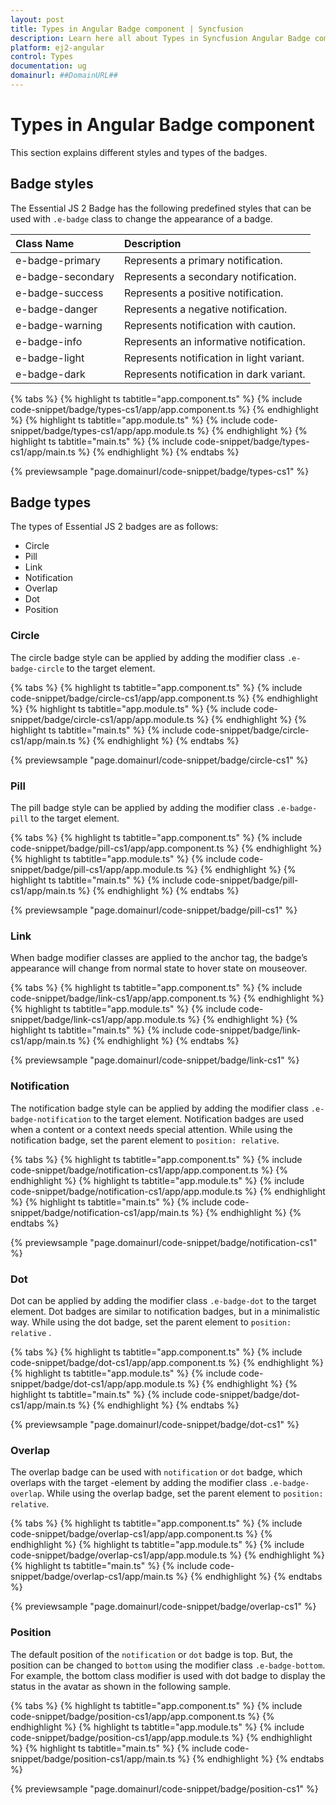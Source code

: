 ```yaml
---
layout: post
title: Types in Angular Badge component | Syncfusion
description: Learn here all about Types in Syncfusion Angular Badge component of Syncfusion Essential JS 2 and more.
platform: ej2-angular
control: Types 
documentation: ug
domainurl: ##DomainURL##
---
```


# Types in Angular Badge component

This section explains different styles and types of the badges.

## Badge styles

The Essential JS 2 Badge has the following predefined styles that can be used with `.e-badge` class to change the appearance of a badge.

| Class Name        | Description
| :-------------    |:-------------
| e-badge-primary   | Represents a primary notification.
| e-badge-secondary | Represents a secondary notification.
| e-badge-success   | Represents a positive notification.
| e-badge-danger    | Represents a negative notification.
| e-badge-warning   | Represents notification with caution.
| e-badge-info      | Represents an informative notification.
| e-badge-light     | Represents notification in light variant.
| e-badge-dark      | Represents notification in dark variant.

{% tabs %}
{% highlight ts tabtitle="app.component.ts" %}
{% include code-snippet/badge/types-cs1/app/app.component.ts %}
{% endhighlight %}
{% highlight ts tabtitle="app.module.ts" %}
{% include code-snippet/badge/types-cs1/app/app.module.ts %}
{% endhighlight %}
{% highlight ts tabtitle="main.ts" %}
{% include code-snippet/badge/types-cs1/app/main.ts %}
{% endhighlight %}
{% endtabs %}
  
{% previewsample "page.domainurl/code-snippet/badge/types-cs1" %}

## Badge types

The types of Essential JS 2 badges are as follows:

* Circle
* Pill
* Link
* Notification
* Overlap
* Dot
* Position

### Circle

The circle badge style can be applied by adding the modifier class `.e-badge-circle` to the target element.

{% tabs %}
{% highlight ts tabtitle="app.component.ts" %}
{% include code-snippet/badge/circle-cs1/app/app.component.ts %}
{% endhighlight %}
{% highlight ts tabtitle="app.module.ts" %}
{% include code-snippet/badge/circle-cs1/app/app.module.ts %}
{% endhighlight %}
{% highlight ts tabtitle="main.ts" %}
{% include code-snippet/badge/circle-cs1/app/main.ts %}
{% endhighlight %}
{% endtabs %}
  
{% previewsample "page.domainurl/code-snippet/badge/circle-cs1" %}

### Pill

The pill badge style can be applied by adding the modifier class `.e-badge-pill` to the target element.

{% tabs %}
{% highlight ts tabtitle="app.component.ts" %}
{% include code-snippet/badge/pill-cs1/app/app.component.ts %}
{% endhighlight %}
{% highlight ts tabtitle="app.module.ts" %}
{% include code-snippet/badge/pill-cs1/app/app.module.ts %}
{% endhighlight %}
{% highlight ts tabtitle="main.ts" %}
{% include code-snippet/badge/pill-cs1/app/main.ts %}
{% endhighlight %}
{% endtabs %}
  
{% previewsample "page.domainurl/code-snippet/badge/pill-cs1" %}

### Link

When badge modifier classes are applied to the anchor tag, the badge’s appearance will change from normal state to hover state on mouseover.

{% tabs %}
{% highlight ts tabtitle="app.component.ts" %}
{% include code-snippet/badge/link-cs1/app/app.component.ts %}
{% endhighlight %}
{% highlight ts tabtitle="app.module.ts" %}
{% include code-snippet/badge/link-cs1/app/app.module.ts %}
{% endhighlight %}
{% highlight ts tabtitle="main.ts" %}
{% include code-snippet/badge/link-cs1/app/main.ts %}
{% endhighlight %}
{% endtabs %}
  
{% previewsample "page.domainurl/code-snippet/badge/link-cs1" %}

### Notification

The notification badge style can be applied by adding the modifier class `.e-badge-notification` to the
target element. Notification badges are used when a content or a context needs special attention.
While using the notification badge, set the parent element to `position: relative`.

{% tabs %}
{% highlight ts tabtitle="app.component.ts" %}
{% include code-snippet/badge/notification-cs1/app/app.component.ts %}
{% endhighlight %}
{% highlight ts tabtitle="app.module.ts" %}
{% include code-snippet/badge/notification-cs1/app/app.module.ts %}
{% endhighlight %}
{% highlight ts tabtitle="main.ts" %}
{% include code-snippet/badge/notification-cs1/app/main.ts %}
{% endhighlight %}
{% endtabs %}
  
{% previewsample "page.domainurl/code-snippet/badge/notification-cs1" %}

### Dot

Dot can be applied by adding the modifier class `.e-badge-dot` to the target element. Dot badges are
similar to notification badges, but in a minimalistic way. While using the dot badge, set the parent
element to `position: relative` .

{% tabs %}
{% highlight ts tabtitle="app.component.ts" %}
{% include code-snippet/badge/dot-cs1/app/app.component.ts %}
{% endhighlight %}
{% highlight ts tabtitle="app.module.ts" %}
{% include code-snippet/badge/dot-cs1/app/app.module.ts %}
{% endhighlight %}
{% highlight ts tabtitle="main.ts" %}
{% include code-snippet/badge/dot-cs1/app/main.ts %}
{% endhighlight %}
{% endtabs %}
  
{% previewsample "page.domainurl/code-snippet/badge/dot-cs1" %}

### Overlap

The overlap badge can be used with `notification` or `dot` badge, which overlaps with the target
-element by adding the modifier class `.e-badge-overlap`. While using the overlap badge, set the
parent element to `position: relative`.

{% tabs %}
{% highlight ts tabtitle="app.component.ts" %}
{% include code-snippet/badge/overlap-cs1/app/app.component.ts %}
{% endhighlight %}
{% highlight ts tabtitle="app.module.ts" %}
{% include code-snippet/badge/overlap-cs1/app/app.module.ts %}
{% endhighlight %}
{% highlight ts tabtitle="main.ts" %}
{% include code-snippet/badge/overlap-cs1/app/main.ts %}
{% endhighlight %}
{% endtabs %}
  
{% previewsample "page.domainurl/code-snippet/badge/overlap-cs1" %}

### Position

The default position of the `notification` or `dot` badge is top. But, the position can be changed
to `bottom` using the modifier class `.e-badge-bottom`. For example, the bottom class modifier is used
with dot badge to display the status in the avatar as shown in the following sample.

{% tabs %}
{% highlight ts tabtitle="app.component.ts" %}
{% include code-snippet/badge/position-cs1/app/app.component.ts %}
{% endhighlight %}
{% highlight ts tabtitle="app.module.ts" %}
{% include code-snippet/badge/position-cs1/app/app.module.ts %}
{% endhighlight %}
{% highlight ts tabtitle="main.ts" %}
{% include code-snippet/badge/position-cs1/app/main.ts %}
{% endhighlight %}
{% endtabs %}
  
{% previewsample "page.domainurl/code-snippet/badge/position-cs1" %}
